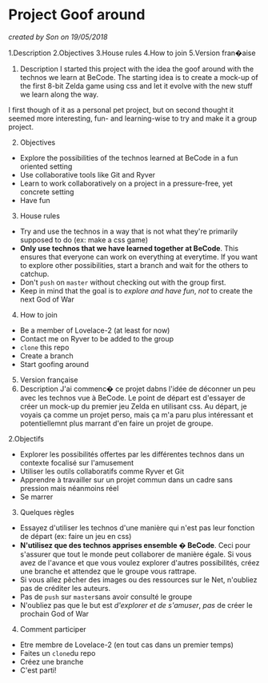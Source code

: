 # Project Goof around
*created by Son on 19/05/2018*

1.Description
2.Objectives
3.House rules
4.How to join
5.Version fran�aise

1. Description
I started this project with the idea the goof around with the technos we learn at BeCode. The starting idea is to create a mock-up of the first 8-bit Zelda game using css and let it evolve with the new stuff we learn along the way.

I first though of it as a personal pet project, but on second thought it seemed more interesting, fun- and learning-wise to try and make it a group project.

2. Objectives
* Explore the possibilities of the technos learned at BeCode in a fun oriented setting
* Use collaborative tools like Git and Ryver
* Learn to work collaboratively on a project in a pressure-free, yet concrete setting
* Have fun

3. House rules
* Try and use the technos in a way that is not what they're primarily supposed to do (ex: make a css game)
* **Only use technos that we have learned together at BeCode**. This ensures that everyone can work on everything at everytime. If you want to explore other possibilities, start a branch and wait for the others to catchup.
* Don't `push` on `master` without checking out with the group first.
* Keep in mind that the goal is to _explore and have fun_, *not* to create the next God of War

4. How to join
* Be a member of Lovelace-2 (at least for now)
* Contact me on Ryver to be added to the group
* `clone` this repo
* Create a branch
* Start goofing around

5. Version française
  1. Description
  J'ai commenc� ce projet dabns l'idée de déconner un peu avec les technos vue à BeCode. Le point de départ est d'essayer de créer un mock-up du premier jeu Zelda en utilisant css.
  Au départ, je voyais ça comme un projet perso, mais ça m'a paru plus intéressant et potentiellemnt plus marrant d'en faire un projet de groupe.

  2.Objectifs
  * Explorer les possibilités offertes par les différentes technos dans un contexte focalisé sur l'amusement
  * Utiliser les outils collaboratifs comme Ryver et Git
  * Apprendre à travailler sur un projet commun dans un cadre sans pression mais néanmoins réel
  * Se marrer

  3. Quelques règles
  * Essayez d'utiliser les technos d'une manière qui n'est pas leur fonction de départ (ex: faire un jeu en css)
  * **N'utilisez que des technos apprises ensemble � BeCode**. Ceci pour s'assurer que tout le monde peut collaborer de manière égale. Si vous avez de l'avance et que vous voulez explorer d'autres possibilités, créez une branche et attendez que le groupe vous rattrape.
  * Si vous allez pêcher des images ou des ressources sur le Net, n'oubliez pas de créditer les auteurs.
  * Pas de `push` sur `master`sans avoir consulté le groupe
  * N'oubliez pas que le but est _d'explorer et de s'amuser_, *pas* de créer le prochain God of War

  4. Comment participer
  * Etre membre de Lovelace-2 (en tout cas dans un premier temps)
  * Faites un `clone`du repo
  * Créez une branche
  * C'est parti!
